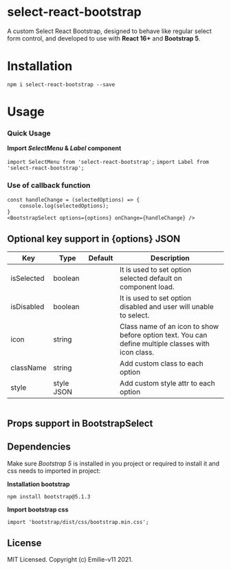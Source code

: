 # select-react-bootstrap

A custom Select React Bootstrap, designed to behave like regular select form control, and developed to use with **React 16+** and **Bootstrap 5**.

# Installation

`npm i select-react-bootstrap --save`

# Usage

### Quick Usage

**Import _SelectMenu_ & _Label_ component**

`import SelectMenu from 'select-react-bootstrap';`
`import Label from 'select-react-bootstrap';`

### Use of callback function

```
const handleChange = (selectedOptions) => {
	console.log(selectedOptions);
}
<BootstrapSelect options={options} onChange={handleChange} />
```

## Optional key support in **{options}** JSON

| Key        | Type       | Default | Description                                                                                        |
| ---------- | ---------- | ------- | -------------------------------------------------------------------------------------------------- |
| isSelected | boolean    |         | It is used to set option selected default on component load.                                       |
| isDisabled | boolean    |         | It is used to set option disabled and user will unable to select.                                  |
| icon       | string     |         | Class name of an icon to show before option text. You can define multiple classes with icon class. |
| className  | string     |         | Add custom class to each option                                                                    |
| style      | style JSON |         | Add custom style attr to each option                                                               |

```

```

## **Props** support in BootstrapSelect



## Dependencies

Make sure _Bootstrap 5_ is installed in you project or required to install it and css needs to imported in project:

**Installation bootstrap**

`npm install bootstrap@5.1.3`

**Import bootstrap css**

`import 'bootstrap/dist/css/bootstrap.min.css';`

## License

MIT Licensed. Copyright (c) Emilie-v11 2021.